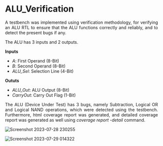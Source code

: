 # ALU_Verification
<p align = "justify">A testbench was implemented using  verification methodology, for verifying an ALU RTL to ensure that the ALU functions correctly and reliably, and to detect the present bugs if any.</p>
<p align = "justify">The ALU has 3 inputs and 2 outputs.</p>
<p align = "justify">
<b>Inputs</b> 
  <ul>
  <li><i>A</i>: First Operand (8-Bit)</li>
  <li><i>B</i>: Second Operand (8-Bit)</li>
  <li><i>ALU_Sel</i>: Selection Line (4-Bit)</li>
  </ul>
  </p>
<p align = "justify">
<b>Oututs</b> 
  <ul>
  <li><i>ALU_Out</i>: ALU Output (8-Bit)</li>
  <li><i>CarryOut</i>: Carry Out Flag (1-Bit)</li>
  </ul>
  </p>
<p align = "justify">
The ALU (Device Under Test) has 3 bugs, namely Subtraction,  Logical OR and Logical NAND operations, which were detected using the testbench. Furthermore, html coverage report was generated, and detailed coverage report was generated as well using <i>coverage report -detail</i> command.
</p>

![Screenshot 2023-07-28 230255](https://github.com/MayaLasheen/ALU_Verification/assets/137602736/8a7a2cc2-cb57-4d25-b429-eda9868064a3)

![Screenshot 2023-07-29 014322](https://github.com/MayaLasheen/ALU_Verification/assets/137602736/40ef1121-de28-43c5-8dcc-025e4c9c4d4e)


